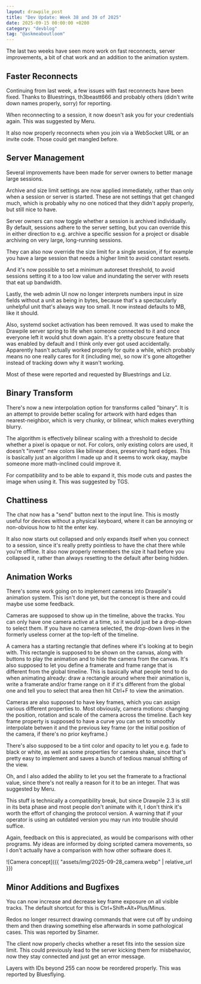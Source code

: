 ```yaml
---
layout: drawpile_post
title: "Dev Update: Week 38 and 39 of 2025"
date: 2025-09-15 00:00:00 +0200
category: "devblog"
tag: "@askmeaboutloom"
---
```


The last two weeks have seen more work on fast reconnects, server improvements, a bit of chat work and an addition to the animation system.

## Faster Reconnects

Continuing from last week, a few issues with fast reconnects have been fixed. Thanks to Bluestrings, th3beastt666 and probably others (didn't write down names properly, sorry) for reporting.

When reconnecting to a session, it now doesn't ask you for your credentials again. This was suggested by Meru.

It also now properly reconnects when you join via a WebSocket URL or an invite code. Those could get mangled before.

## Server Management

Several improvements have been made for server owners to better manage large sessions.

Archive and size limit settings are now applied immediately, rather than only when a session or server is started. These are not settings that get changed much, which is probably why no one noticed that they didn't apply properly, but still nice to have.

Server owners can now toggle whether a session is archived individually. By default, sessions adhere to the server setting, but you can override this in either direction to e.g. archive a specific session for a project or disable archiving on very large, long-running sessions.

They can also now override the size limit for a single session, if for example you have a large session that needs a higher limit to avoid constant resets.

And it's now possible to set a minimum autoreset threshold, to avoid sessions setting it to a too low value and inundating the server with resets that eat up bandwidth.

Lastly, the web admin UI now no longer interprets numbers input in size fields without a unit as being in bytes, because that's a spectacularly unhelpful unit that's always way too small. It now instead defaults to MB, like it should.

Also, systemd socket activation has been removed. It was used to make the Drawpile server spring to life when someone connected to it and once everyone left it would shut down again. It's a pretty obscure feature that was enabled by default and I think only ever got used accidentally. Apparently hasn't actually worked properly for quite a while, which probably means no one really cares for it (including me), so now it's gone altogether instead of tracking down why it wasn't working.

Most of these were reported and requested by Bluestrings and Liz.

## Binary Transform

There's now a new interpolation option for transforms called "binary". It is an attempt to provide better scaling for artwork with hard edges than nearest-neighbor, which is very chunky, or bilinear, which makes everything blurry.

The algorithm is effectively bilinear scaling with a threshold to decide whether a pixel is opaque or not. For colors, only existing colors are used, it doesn't "invent" new colors like bilinear does, preserving hard edges. This is basically just an algorithm I made up and it seems to work okay, maybe someone more math-inclined could improve it.

For compatibility and to be able to expand it, this mode cuts and pastes the image when using it. This was suggested by TGS.

## Chattiness

The chat now has a "send" button next to the input line. This is mostly useful for devices without a physical keyboard, where it can be annoying or non-obvious how to hit the enter key.

It also now starts out collapsed and only expands itself when you connect to a session, since it's really pretty pointless to have the chat there while you're offline. It also now properly remembers the size it had before you collapsed it, rather than always resetting to the default after being hidden.

## Animation Works

There's some work going on to implement cameras into Drawpile's animation system. This isn't done yet, but the concept is there and could maybe use some feedback.

Cameras are supposed to show up in the timeline, above the tracks. You can only have one camera active at a time, so it would just be a drop-down to select them. If you have no camera selected, the drop-down lives in the formerly useless corner at the top-left of the timeline.

A camera has a starting rectangle that defines where it's looking at to begin with. This rectangle is supposed to be shown on the canvas, along with buttons to play the animation and to hide the camera from the canvas. It's also supposed to let you define a framerate and frame range that is different from the global timeline. This is basically what people tend to do when animating already: draw a rectangle around where their animation is, write a framerate and/or frame range on it if it's different from the global one and tell you to select that area then hit Ctrl+F to view the animation.

Cameras are also supposed to have key frames, which you can assign various different properties to. Most obviously, camera motions: changing the position, rotation and scale of the camera across the timeline. Each key frame property is supposed to have a curve you can set to smoothly interpolate betwen it and the previous key frame (or the initial position of the camera, if there's no prior keyframe.)

There's also supposed to be a tint color and opacity to let you e.g. fade to black or white, as well as some properties for camera shake, since that's pretty easy to implement and saves a bunch of tedious manual shifting of the view.

Oh, and I also added the ability to let you set the framerate to a fractional value, since there's not really a reason for it to be an integer. That was suggested by Meru.

This stuff is technically a compatibility break, but since Drawpile 2.3 is still in its beta phase and most people don't animate with it, I don't think it's worth the effort of changing the protocol version. A warning that if your operator is using an outdated version you may run into trouble should suffice.

Again, feedback on this is appreciated, as would be comparisons with other programs. My ideas are informed by doing scripted camera movements, so I don't actually have a comparison with how other software does it.

![Camera concept]({{ "assets/img/2025-09-28_camera.webp" | relative_url }})

## Minor Additions and Bugfixes

You can now increase and decrease key frame exposure on all visible tracks. The default shortcut for this is Ctrl+Shift+Alt+Plus/Minus.

Redos no longer resurrect drawing commands that were cut off by undoing them and then drawing something else afterwards in some pathological cases. This was reported by Sinamer.

The client now properly checks whether a reset fits into the session size limit. This could previously lead to the server kicking them for misbehavior, now they stay connected and just get an error message.

Layers with IDs beyond 255 can noow be reordered properly. This was reported by Bluesflying.

